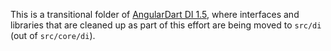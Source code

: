 This is a transitional folder of [AngularDart DI 1.5][di], where interfaces
and libraries that are cleaned up as part of this effort are being moved to
`src/di` (out of `src/core/di`).

[di]: https://github.com/dart-lang/angular/projects/4
